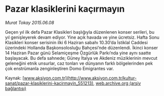 # Pazar klasiklerini kaçırmayın

*Murat Tokay 2015.06.08*

<div class="pNewsDetailMainContent ctx_content" itemprop="articleBody">
 <p>
  Geçen yıl ilk defa Pazar Klasikleri başlığıyla düzenlenen konser serileri, bu yıl genişleyerek devam ediyor. Yine açık havada ve yine ücretsiz. Hafta Sonu Klasikleri konser serisinin ilki 6 Haziran sabahı 10.30’da İstiklal Caddesi üzerindeki Hollanda Başkonsolosluğu Bahçesi’nde düzenlendi. İkinci konser 14 Haziran Pazar günü Selamiçeşme Özgürlük Parkı’nda yine aynı saatte başlayacak. Bu defa sahnede; Güney İtalya ve Akdeniz müziklerinin mevcut geleneğini etnik unsurlar, caz tonları ve dünyanın farklı bölgelerinden pek çok enstrümanla zenginleştiren Domo Emigrantes var.
 </p>
</div>


Kaynak: [www.aksiyon.com.tr](http://www.aksiyon.com.tr/kultur-sanat/pazar-klasiklerini-kacirmayin_551213), [web.archive.org (arşiv bağlantısı)](http://web.archive.org/web/20151219235103/http://www.aksiyon.com.tr/kultur-sanat/pazar-klasiklerini-kacirmayin_551213)
